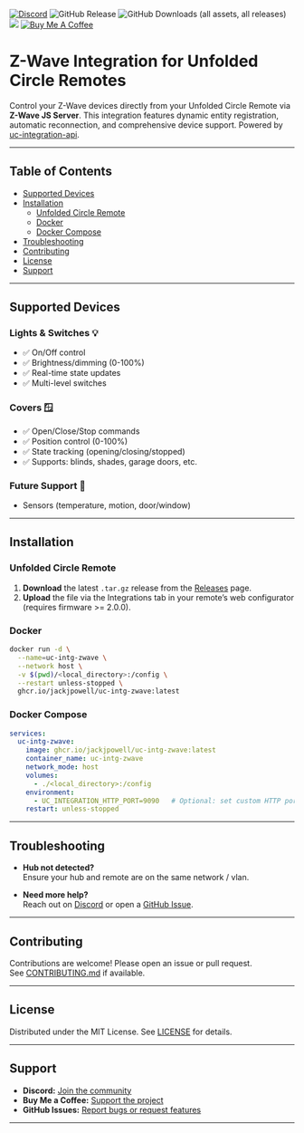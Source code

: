 [![Discord](https://badgen.net/discord/online-members/zGVYf58)](https://discord.gg/zGVYf58)
![GitHub Release](https://img.shields.io/github/v/release/jackjpowell/uc-intg-zwave)
![GitHub Downloads (all assets, all releases)](https://img.shields.io/github/downloads/jackjpowell/uc-intg-zwave/total)
<a href="#"><img src="https://img.shields.io/maintenance/yes/2025.svg"></a>
[![Buy Me A Coffee](https://img.shields.io/badge/Buy_Me_A_Coffee&nbsp;☕-FFDD00?logo=buy-me-a-coffee&logoColor=white&labelColor=grey)](https://buymeacoffee.com/jackpowell)


# Z-Wave Integration for Unfolded Circle Remotes

Control your Z-Wave devices directly from your Unfolded Circle Remote via **Z-Wave JS Server**. This integration features dynamic entity registration, automatic reconnection, and comprehensive device support. Powered by [uc-integration-api](https://github.com/aitatoi/integration-python-library).

---

## Table of Contents
- [Supported Devices](#supported-devices)
- [Installation](#installation)
  - [Unfolded Circle Remote](#unfolded-circle-remote)
  - [Docker](#docker)
  - [Docker Compose](#docker-compose)
- [Troubleshooting](#troubleshooting)
- [Contributing](#contributing)
- [License](#license)
- [Support](#support)

---

## Supported Devices

### Lights & Switches 💡
- ✅ On/Off control
- ✅ Brightness/dimming (0-100%)
- ✅ Real-time state updates
- ✅ Multi-level switches

### Covers 🪟
- ✅ Open/Close/Stop commands
- ✅ Position control (0-100%)
- ✅ State tracking (opening/closing/stopped)
- ✅ Supports: blinds, shades, garage doors, etc.

### Future Support 🔮
- Sensors (temperature, motion, door/window)

---

## Installation

### Unfolded Circle Remote

1. **Download** the latest `.tar.gz` release from the [Releases](https://github.com/JackJPowell/uc-intg-zwave/releases) page.
2. **Upload** the file via the Integrations tab in your remote’s web configurator (requires firmware >= 2.0.0).

### Docker

```sh
docker run -d \
  --name=uc-intg-zwave \
  --network host \
  -v $(pwd)/<local_directory>:/config \
  --restart unless-stopped \
  ghcr.io/jackjpowell/uc-intg-zwave:latest
```

### Docker Compose

```yaml
services:
  uc-intg-zwave:
    image: ghcr.io/jackjpowell/uc-intg-zwave:latest
    container_name: uc-intg-zwave
    network_mode: host
    volumes:
      - ./<local_directory>:/config
    environment:
      - UC_INTEGRATION_HTTP_PORT=9090   # Optional: set custom HTTP port
    restart: unless-stopped
```

---

## Troubleshooting

- **Hub not detected?**  
  Ensure your hub and remote are on the same network / vlan.

- **Need more help?**  
  Reach out on [Discord](https://discord.gg/zGVYf58) or open a [GitHub Issue](https://github.com/JackJPowell/uc-intg-zwave/issues).

---

## Contributing

Contributions are welcome! Please open an issue or pull request.  
See [CONTRIBUTING.md](CONTRIBUTING.md) if available.

---

## License

Distributed under the MIT License. See [LICENSE](LICENSE) for details.

---

## Support

- **Discord:** [Join the community](https://discord.gg/zGVYf58)
- **Buy Me a Coffee:** [Support the project](https://buymeacoffee.com/jackpowell)
- **GitHub Issues:** [Report bugs or request features](https://github.com/JackJPowell/uc-intg-zwave/issues)

---
